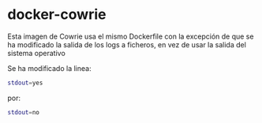 # docker-cowrie

Esta imagen de Cowrie usa el mismo Dockerfile con la excepción de que se ha modificado la salida de los logs a ficheros, en vez de usar la salida del sistema operativo

Se ha modificado la linea:

```bash
stdout=yes
```


por:


```bash
stdout=no
```
